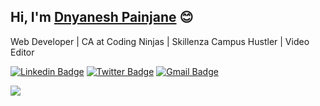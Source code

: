 ## Hi, I'm [Dnyanesh Painjane](https://dnyaneshpainjane.github.io/web/) 😊 
Web Developer | CA at Coding Ninjas | Skillenza Campus Hustler | Video Editor 

[![Linkedin Badge](https://img.shields.io/badge/-dnyaneshpainjane-blue?style=flat&logo=Linkedin&logoColor=white&link=https://www.linkedin.com/in/dnyaneshpainjane/)](https://www.linkedin.com/in/dnyaneshpainjane/)
[![Twitter Badge](http://img.shields.io/badge/-@jatiin_yadav-1ca0f1?style=flat&logo=twitter&logoColor=white&link=https://twitter.com/jatiin_yadav)](https://twitter.com/jatiin_yadav) 
[![Gmail Badge](https://img.shields.io/badge/-GMail-c14438?style=flat&logo=Gmail&logoColor=white&link=mailto:jatin27yadav@gmail.com)](mailto:jatin27yadav@gmail.com)

<img src="https://github-readme-stats.vercel.app/api?username=jatiinyadav&&show_icons=true&count_private=true&theme=white" />

<!-- <img src="https://komarev.com/ghpvc/?username=jatiinyadav&style=flat&label=Profile+Views" alt="jatiinyadav" /> -->
